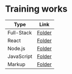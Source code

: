 # Training works

| Type             | Link                        |
|------------------|-----------------------------|
| Full-Stack       | [Folder](./full-stack/)     |
| React            | [Folder](./react/)          |
| Node.js          | [Folder](./nodejs/)         |
| JavaScript       | [Folder](./javascript/)     |
| Markup           | [Folder](./markup)          |